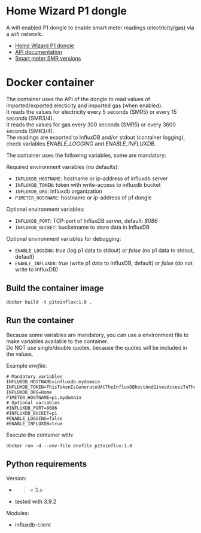 # Home Wizard P1 dongle

A wifi enabled P1 dongle to enable smart meter readings (electricity/gas) via a wifi network.  

- [Home Wizard P1 dongle](https://www.homewizard.com/nl/p1-meter/)
- [API documentation](https://homewizard-energy-api.readthedocs.io/)
- [Smart meter SMR versions](https://helpdesk.homewizard.com/nl/articles/5935311-werkt-de-p1-meter-met-mijn-slimme-meter)

# Docker container

The container uses the API of the dongle to read values of imported/exported electicity and
imported gas (when enabled).  
It reads the values for electricity every 5 seconds (SMR5) or every 15 seconds (SMR3/4).  
It reads the values for gas every 300 seconds (SMR5) or every 3600 seconds (SMR3/4).  
The readings are exported to InfluxDB and/or stdout (container logging), check variables *ENABLE_LOGGING* and *ENABLE_INFLUXDB*.  

The container uses the following variables, some are mandatory:  

Required environment variables (no defaults):  
- `INFLUXDB_HOSTNAME`: hostname or ip-address of influxdb server
- `INFLUXDB_TOKEN`: token with write-access to influxdb bucket
- `INFLUXDB_ORG`: influxdb organization
- `P1METER_HOSTNAME`: hostname or ip-address of p1 dongle

Optional environment variables:  
- `INFLUXDB_PORT`: TCP-port of InfluxDB server, default: *8086*
- `INFLUXDB_BUCKET`: bucketname to store data in InfluxDB

Optional environment variables for debugging:  
- `ENABLE_LOGGING`: *true* (log p1 data to stdout) or *false* (no p1 data to stdout, default)
- `ENABLE_INFLUXDB`: *true* (write p1 data to InfluxDB, default) or *false* (do not write to InfluxDB)

## Build the container image

```
docker build -t p1toinflux:1.0 .
```

## Run the container

Because some variables are mandatory, you can use a environment file to make
variables available to the container.  
Do NOT use single/double quotes, because the quotes will be included in the values.  

Example *envfile*:
```
# Mandatory variables
INFLUXDB_HOSTNAME=influxdb.mydomain
INFLUXDB_TOKEN=ThisTokenIsGeneratedAtTheInfluxDBhostAndGivesAccessToTheBucketToStoreP1Data
INFLUXDB_ORG=Home
P1METER_HOSTNAME=p1.mydomain
# Optional variables
#INFLUXDB_PORT=8086
#INFLUXDB_BUCKET=p1
#ENABLE_LOGGING=false
#ENABLE_INFLUXDB=true
```

Execute the container with:
```
docker run -d --env-file envfile p1toinflux:1.0
```

## Python requirements

Version:  
- >= 3.x
- tested with 3.9.2

Modules:
- influxdb-client
